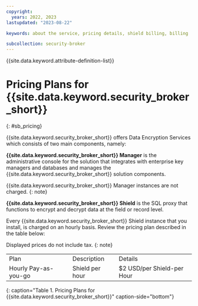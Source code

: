 ```yaml
---
copyright:
  years: 2022, 2023
lastupdated: "2023-08-22"

keywords: about the service, pricing details, shield billing, billing

subcollection: security-broker
---
```


{{site.data.keyword.attribute-definition-list}}

# Pricing Plans for {{site.data.keyword.security_broker_short}}
{: #sb_pricing}

{{site.data.keyword.security_broker_short}} offers Data Encryption Services which consists of two main
components, namely:

**{{site.data.keyword.security_broker_short}} Manager** is the administrative console for
the solution that integrates with enterprise key managers and databases
and manages the {{site.data.keyword.security_broker_short}} solution components.

{{site.data.keyword.security_broker_short}} Manager instances are not charged.
{: note}

**{{site.data.keyword.security_broker_short}} Shield** is the SQL proxy that functions to encrypt and decrypt data at the field or record level.

Every {{site.data.keyword.security_broker_short}} Shield instance that you install, is charged on an hourly basis. Review the pricing plan described in the table below:

Displayed prices do not include tax.
{: note}

|                      |                 |                            |
| -------------------- | --------------- | -------------------------- |
| Plan                 | Description     | Details                    |
| Hourly Pay-as-you-go | Shield per hour | $2 USD/per Shield-per Hour |
{: caption="Table 1. Pricing Plans for {{site.data.keyword.security_broker_short}}" caption-side="bottom"}




